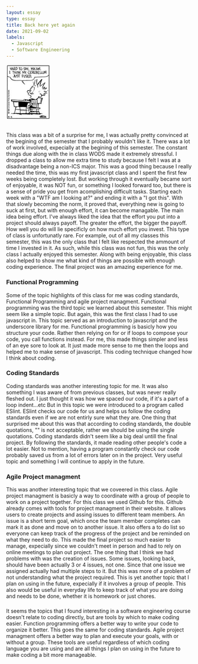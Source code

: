 ```yaml
---
layout: essay
type: essay
title: Back here yet again
date: 2021-09-02
labels:
  - Javascript
  - Software Engineering
---
```


<img class="ui small left circular floated image" src="../images/pic.PNG">

##
This class was a bit of a surprise for me, I was actually pretty convinced at the begining of the semester that I probably wouldn't like it. There was a lot of work involved, expecially at the begining of this semester. The constant things due along with the in class WODS made it extremely stressful. I dropped a class to allow me extra time to study because I felt I was at a disadvantage being a non-ICS major. This was a good thing because I really needed the time, this was my first javascript class and I spent the first few weeks being completely lost. But working through it eventually became sort of enjoyable, it was NOT fun, or something I looked forward too, but there is a sense of pride you get from acomplishing difficult tasks. Starting each week with a "WTF am I looking at?" and ending it with a "I got this". With that slowly becoming the norm, it proved that, everything new is going to suck at first, but with enough effort, it can become managable. The main idea being effort. I've always liked the idea that the effort you put into a project should always payoff. The greater the effort, the bigger the payoff. How well you do will lie specificly on how much effort you invest. This type of class is unfortunatly rare. For example, out of all my classes this semester, this was the only class that I felt like respected the ammount of time I invested in it. As such, while this class was not fun, this was the only class I actually enjoyed this semester. Along with being enjoyable, this class also helped to show me what kind of things are possible with enough coding experience. The final project was an amazing experience for me.

### Functional Programming

Some of the  topic highlights of this class for me was coding standards, Functional Programming and agile project managment.
Functional programming was the third topic we learned about this semester. This might seem like a simple topic. But again, this was the first class I had to use javascript in. This topic served as an introduction to javascript and the underscore library for me. Functional programming is basicly how you structure your code. Rather then relying on for or if loops to compose your code, you call functions instead. For me, this made things simpler and less of an eye sore to look at. It just made more sense to me then the loops and helped me to make sense of javascript. This coding technique changed how I think about coding.

### Coding Standards 
 
Coding standards was another interesting topic for me. It was also something I was aware of from previous classes, but was never really fleshed out. I just thought it was how we spaced our code, if it's a part of a loop indent...etc But in this topic we were introduced to a program called ESlint. ESlint checks our code for us and helps us follow the coding standards even if we are not entirly sure what they are. One thing that surprised me about this was that according to coding standards, the double quotations, "" is not acceptable, rather we should be using the single quotations. 
Coding standards didn't seem like a big deal untill the final project. By following the standards, it made reading other people's code a lot easier. Not to mention, having a program constantly check our code probably saved us from a lot of errors later on in the project. Very useful topic and something I will continue to apply in the future.

### Agile Project managment

This was another interesting topic that we coveered in this class. Agile project managment is basicly a way to coordinate with a group of people to work on a project together. For this class we used Github for this. Github already comes with tools for project managment in their website. It allows users to create projects and assing issues to different team members. An issue is a short term goal, which once the team member completes can mark it as done and move on to another issue. It also offers a to do list so everyone can keep track of the progress of the project and be reminded on what they need to do. This made the final project so much easier to manage, expecially since we couldn't meet in person and had to rely on online meetings to plan out project. The one thing that I think we had problems with was the creation of issues. Some issues, looking back, should have been actually 3 or 4 issues, not one. Since that one issue we assigned actually had multiple steps to it. But this was more of a problem of not understanding what the project required. This is yet another topic that I plan on using in the future, expecially if it involves a group of people. This also would be useful in everyday life to keep track of what you are doing and needs to be done, whether it is homework or just chores.

###
It seems the topics that I found interesting in a software engineering course doesn't relate to coding directly, but are tools by which to make coding easier. Function programming offers a better way to write your code to organize it better. This goes the same for coding standards. Agile project managment offers a better way to plan and execute your goals, with or without a group. These tools are useful regardless of which coding language you are using and are all things I plan on using in the future to make coding a bit more manageable.
